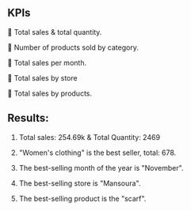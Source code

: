 KPIs
--
 📌 Total sales & total quantity.
 
 📌 Number of products sold by category.
 
 📌 Total sales per month.
 
 📌 Total sales by store
 
 📌 Total sales by products.
 

Results:
--

1. Total sales:
254.69k & Total Quantity: 2469

2. "Women's clothing" is the best seller, total: 678.
3. The best-selling month of the year is "November".
4. The best-selling store is "Mansoura".
5. The best-selling product is the "scarf".

